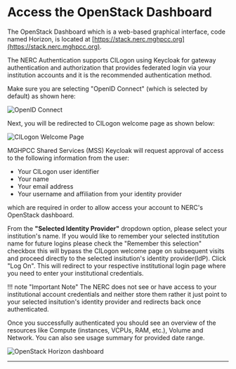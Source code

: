 # Access the OpenStack Dashboard

The OpenStack Dashboard which is a web-based graphical interface, code named
Horizon, is located at [https://stack.nerc.mghpcc.org](https://stack.nerc.mghpcc.org).

The NERC Authentication supports CILogon using Keycloak for gateway authentication
and authorization that provides federated login via your institution accounts and
it is the recommended authentication method.

Make sure you are selecting "OpenID Connect" (which is selected by default) as
shown here:

![OpenID Connect](images/openstack_login.png)

Next, you will be redirected to CILogon welcome page as shown below:

![CILogon Welcome Page](images/CILogon_interface.png)

MGHPCC Shared Services (MSS) Keycloak will request approval of access to the
following information from the user:

- Your CILogon user identifier
- Your name
- Your email address
- Your username and affiliation from your identity provider

which are required in order to allow access your account to NERC's OpenStack
dashboard.

From the **"Selected Identity Provider"** dropdown option, please select your institution's
name. If you would like to remember your selected institution name for future
logins please check the "Remember this selection" checkbox this will bypass the
CILogon welcome page on subsequent visits and proceed directly to the selected insitution's
identity provider(IdP). Click "Log On". This will redirect to your respective institutional
login page where you need to enter your institutional credentials.

!!! note "Important Note"
    The NERC does not see or have access to your institutional account credentials
    and neither store them rather it just point to your selected insitution's identity
    provider and redirects back once authenticated.

Once you successfully authenticated you should see an overview of the resources
like Compute (instances, VCPUs, RAM, etc.), Volume and Network. You can also
see usage summary for provided date range.

![OpenStack Horizon dashboard](images/horizon_dashboard.png)

---
